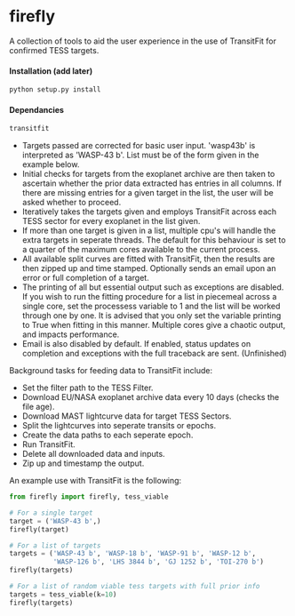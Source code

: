 # firefly

A collection of tools to aid the user experience in the use of
TransitFit for confirmed TESS targets.

#### Installation (add later)
```bash
python setup.py install
```

#### Dependancies
```python
transitfit
```

- Targets passed are corrected for basic user input. 'wasp43b' is
interpreted as 'WASP-43 b'. List must be of the form given in the example below.
- Initial checks for targets from the exoplanet archive are then taken to ascertain 
whether the prior data extracted has entries in all columns. If there are missing
entries for a given target in the list, the user will be asked whether to proceed.
- Iteratively takes the targets given and employs TransitFit across each TESS sector 
for every exoplanet in the list given.
- If more than one target is given in a list, multiple cpu's will handle the extra
targets in seperate threads. The default for this behaviour is set to a
quarter of the maximum cores available to the current process.
- All available split curves are fitted with TransitFit, then the results
are then zipped up and time stamped. Optionally sends an email upon an error or 
full completion of a target.
- The printing of all but essential output such as exceptions are disabled. 
If you wish to run the fitting procedure for a list in piecemeal across a 
single core, set the processess variable to 1 and the list will be worked 
through one by one. It is advised that you only set the variable printing 
to True when fitting in this manner. Multiple cores give a chaotic output, 
and impacts performance.
- Email is also disabled by default. If enabled, status updates on completion
and exceptions with the full traceback are sent. (Unfinished)

Background tasks for feeding data to TransitFit include:
- Set the filter path to the TESS Filter.
- Download EU/NASA exoplanet archive data every 10 days (checks the file age).
- Download MAST lightcurve data for target TESS Sectors.
- Split the lightcurves into seperate transits or epochs.
- Create the data paths to each seperate epoch.
- Run TransitFit.
- Delete all downloaded data and inputs.
- Zip up and timestamp the output.

An example use with TransitFit is the following:
```python
from firefly import firefly, tess_viable

# For a single target
target = ('WASP-43 b',)
firefly(target)

# For a list of targets
targets = ('WASP-43 b', 'WASP-18 b', 'WASP-91 b', 'WASP-12 b',
           'WASP-126 b', 'LHS 3844 b', 'GJ 1252 b', 'TOI-270 b')
firefly(targets)

# For a list of random viable tess targets with full prior info
targets = tess_viable(k=10)
firefly(targets)

```
